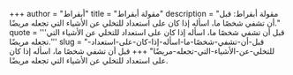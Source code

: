 +++
author = "أبقراط"
title = "مقولة أبقراط"
description = "مقولة أبقراط: قبل أن تشفي شخصًا ما، اسأله إذا كان على استعداد للتخلي عن الأشياء التي تجعله مريضًا."
quote = '''قبل أن تشفي شخصًا ما، اسأله إذا كان على استعداد للتخلي عن الأشياء التي تجعله مريضًا.''' 
slug = "قبل-أن-تشفي-شخصًا-ما-اسأله-إذا-كان-على-استعداد-للتخلي-عن-الأشياء-التي-تجعله-مريضًا"
+++
قبل أن تشفي شخصًا ما، اسأله إذا كان على استعداد للتخلي عن الأشياء التي تجعله مريضًا.
